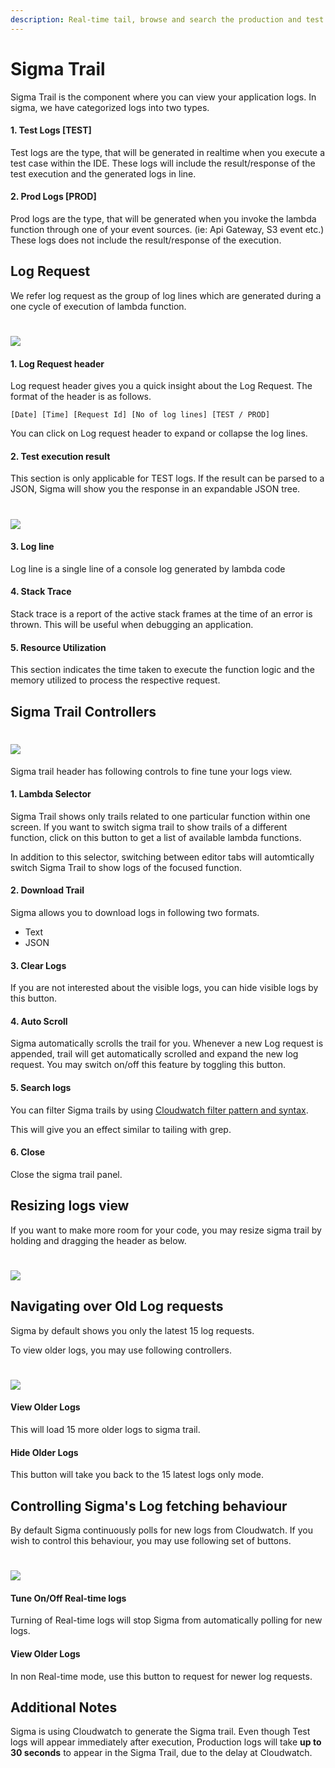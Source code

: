 ```yaml
---
description: Real-time tail, browse and search the production and test logs of your serverless function via the SLAppForge SigmaTrail cloud log viewer
---
```


# Sigma Trail

Sigma Trail is the component where you can view your application logs. In sigma, we have categorized logs into two types.

#### 1. Test Logs [TEST]

Test logs are the type, that will be generated in realtime when you execute a test case within the IDE. These logs will include the result/response of the test execution and the generated logs in line.

#### 2. Prod Logs [PROD]

Prod logs are the type, that will be generated when you invoke the lambda function through one of your event sources. (ie: Api Gateway, S3 event etc.)
These logs does not include the result/response of the execution.

## Log Request

We refer log request as the group of log lines which are generated during a one cycle of execution of lambda function.

# ![](images/test_log.png)

#### 1. Log Request header

Log request header gives you a quick insight about the Log Request. The format of the header is as follows.

```
[Date] [Time] [Request Id] [No of log lines] [TEST / PROD]
```

You can click on Log request header to expand or collapse the log lines.

#### 2. Test execution result

This section is only applicable for TEST logs. If the result can be parsed to a JSON, Sigma will show you the response in an expandable JSON tree.

# ![](images/json_logs.png)

#### 3. Log line

Log line is a single line of a console log generated by lambda code

#### 4. Stack Trace

Stack trace is a report of the active stack frames at the time of an error is thrown. This will be useful when debugging an application.

#### 5. Resource Utilization

This section indicates the time taken to execute the function logic and the memory utilized to process the respective request.

## Sigma Trail Controllers

# ![](images/trail_controllers.png)

Sigma trail header has following controls to fine tune your logs view.

#### 1. Lambda Selector
 
 Sigma Trail shows only trails related to one particular function within one screen. If you want to switch sigma trail to show trails of a different function, click on this button to get a list of available lambda functions.
 
 In addition to this selector, switching between editor tabs will automtically switch Sigma Trail to show logs of the focused function.
 
#### 2. Download Trail
 
 Sigma allows you to download logs in following two formats.
 
 * Text
 * JSON
 
#### 3. Clear Logs
 
 If you are not interested about the visible logs, you can hide visible logs by this button.
 
#### 4. Auto Scroll 
 
 Sigma automatically scrolls the trail for you. Whenever a new Log request is appended, trail will get automatically scrolled and expand the new log request. You may switch on/off this feature by toggling this button.
 
#### 5. Search logs
 
You can filter Sigma trails by using [Cloudwatch filter pattern and syntax](https://docs.aws.amazon.com/AmazonCloudWatch/latest/logs/FilterAndPatternSyntax.html).

This will give you an effect similar to tailing with grep.

#### 6. Close

Close the sigma trail panel.

## Resizing logs view

If you want to make more room for your code, you may resize sigma trail by holding and dragging the header as below.

# ![](images/trail_resize.gif)

## Navigating over Old Log requests

Sigma by default shows you only the latest 15 log requests.

To view older logs, you may use following controllers.

# ![](images/older_logs_buttons.png)

#### View Older Logs

This will load 15 more older logs to sigma trail. 

#### Hide Older Logs

This button will take you back to the 15 latest logs only mode.

## Controlling Sigma's Log fetching behaviour

By default Sigma continuously polls for new logs from Cloudwatch. If you wish to control this behaviour, you may use following set of buttons.

# ![](images/new_logs_buttons.png)

#### Tune On/Off Real-time logs
Turning of Real-time logs will stop Sigma from automatically polling for new logs.

#### View Older Logs
In non Real-time mode, use this button to request for newer log requests.

## Additional Notes

Sigma is using Cloudwatch to generate the Sigma trail. Even though Test logs will appear immediately after execution, Production logs will take **up to 30 seconds** to appear in the Sigma Trail, due to the delay at Cloudwatch.





